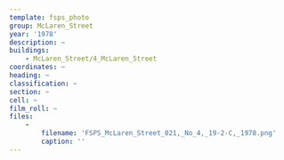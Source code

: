 ```yaml
---
template: fsps_photo
group: McLaren_Street
year: '1978'
description: ~
buildings:
    - McLaren_Street/4_McLaren_Street
coordinates: ~
heading: ~
classification: ~
section: ~
cell: ~
film_roll: ~
files:
    -
        filename: 'FSPS_McLaren_Street_021,_No_4,_19-2-C,_1978.png'
        caption: ''
---
```

